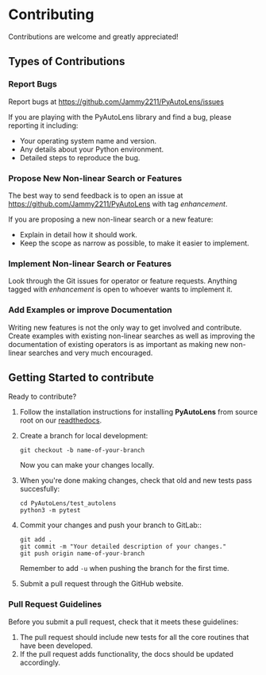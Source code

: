# Contributing

Contributions are welcome and greatly appreciated!

## Types of Contributions

### Report Bugs

Report bugs at https://github.com/Jammy2211/PyAutoLens/issues

If you are playing with the PyAutoLens library and find a bug, please
reporting it including:

* Your operating system name and version.
* Any details about your Python environment.
* Detailed steps to reproduce the bug.

### Propose New Non-linear Search or Features

The best way to send feedback is to open an issue at
https://github.com/Jammy2211/PyAutoLens
with tag *enhancement*.

If you are proposing a new non-linear search or a new feature:

* Explain in detail how it should work.
* Keep the scope as narrow as possible, to make it easier to implement.

### Implement Non-linear Search or Features
Look through the Git issues for operator or feature requests.
Anything tagged with *enhancement* is open to whoever wants to
implement it.

### Add Examples or improve Documentation
Writing new features is not the only way to get involved and
contribute. Create examples with existing non-linear searches as well 
as improving the documentation of existing operators is as important
as making new non-linear searches and very much encouraged.


## Getting Started to contribute

Ready to contribute?

1. Follow the installation instructions for installing **PyAutoLens** from source root on our 
[readthedocs](https://pyautolens.readthedocs.io/en/latest/general/installation.html#forking-cloning>).

2. Create a branch for local development:
    ```
    git checkout -b name-of-your-branch
    ```
    Now you can make your changes locally.

3. When you're done making changes, check that old and new tests pass
succesfully:
    ```
    cd PyAutoLens/test_autolens
    python3 -m pytest
    ```

4. Commit your changes and push your branch to GitLab::
    ```
    git add .
    git commit -m "Your detailed description of your changes."
    git push origin name-of-your-branch
    ```
    Remember to add ``-u`` when pushing the branch for the first time.

5. Submit a pull request through the GitHub website.


### Pull Request Guidelines

Before you submit a pull request, check that it meets these guidelines:

1. The pull request should include new tests for all the core routines that have been developed.
2. If the pull request adds functionality, the docs should be updated accordingly.
